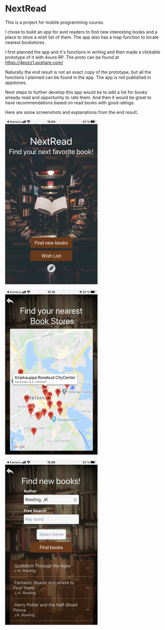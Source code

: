 # NextRead
This is a project for mobile programming course. 

I chose to build an app for avid readers to find new interesting books and a place to store a wish list of them. The app also has a map function to locate nearest bookstores. 

I first planned the app and it's functions in writing and then made a clickable prototype of it with Axure RP. The proto can be found at https://4eozz1.axshare.com/

Naturally the end result is not an exact copy of the prototype, but all the functions I planned can be found in the app. The app is not published in appstores.

Next steps to further develop this app would be to add a list for books already read and opportunity to rate them. And then it would be great to have recommendations based on read books with good ratings. 

Here are some screenshots and explanations from the end result. 

![Front Page](https://github.com/TanjaPulksten/NextRead/blob/main/NextReadApp/pages/images/UI-1.PNG)

![Map](https://github.com/TanjaPulksten/NextRead/blob/main/NextReadApp/pages/images/UI-4.PNG)

![Book Serach](https://github.com/TanjaPulksten/NextRead/blob/main/NextReadApp/pages/images/UI-2.0.PNG)